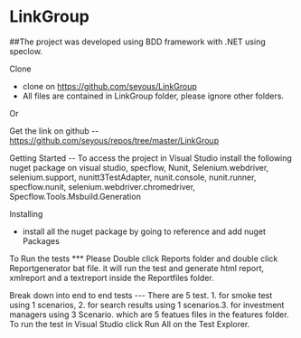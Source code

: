 # LinkGroup

##The project was developed using BDD framework with .NET using speclow.


Clone
- clone on https://github.com/seyous/LinkGroup
- All files are contained in LinkGroup folder, please ignore other folders.

Or

Get the link on github
--https://github.com/seyous/repos/tree/master/LinkGroup


Getting Started
-- To access the project in Visual Studio install the following nuget package on visual studio, specflow, Nunit, Selenium.webdriver, selenium.support, nunitt3TestAdapter, nunit.console, nunit.runner, specflow.nunit, selenium.webdriver.chromedriver, Specflow.Tools.Msbuild.Generation


Installing
- install all the nuget package by going to reference and add nuget Packages


To Run the tests
*** Please Double click Reports folder and double click Reportgenerator bat file. it will run the test and generate html report, xmlreport and a textreport inside the Reportfiles folder.



Break down into end to end tests
--- There are 5 test. 1. for smoke test using 1 scenarios, 2. for search results using 1 scenarios.3. for investment managers using  3 Scenario.
which are 5 featues files in the features folder. To run the test in Visual Studio click Run All on the Test Explorer.


